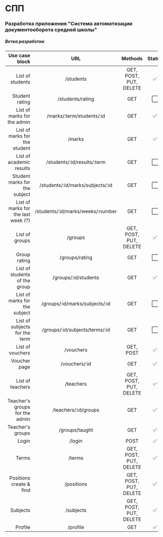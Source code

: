 
 # СПП
 
 ### Разработка приложения "Система автоматизации документооборота средней школы"

 ##### Ветка разработки


|                      Use case block |                URL                |        Methods         |        Status        |
|------------------------------------:|:---------------------------------:|:----------------------:|:--------------------:|
|                    List of students |             /students             | GET, POST, PUT, DELETE |  :white_check_mark:  |
|                      Student rating |         /students/rating          |          GET           | :white_large_square: |
|         List of marks for the admin |     /marks/:term/students/:id     |          GET           |  :white_check_mark:  |
|       List of marks for the student |              /marks               |          GET           |  :white_check_mark:  |
|            List of academic results |    /students/:id/results/:term    |          GET           | :white_large_square: |
|       Student marks for the subject | /students/:id/marks/subjects/:id  |          GET           | :white_large_square: |
| List of marks for the last week (?) | /students/:id/marks/weeks/:number |          GET           | :white_large_square: |
|                      List of groups |              /groups              | GET, POST, PUT, DELETE |  :white_check_mark:  |
|                        Group rating |          /groups/rating           |          GET           | :white_large_square: |
|       List of students of the group |       /groups/:id/students        |          GET           |  :white_check_mark:  |
|       List of marks for the subject |  /groups/:id/marks/subjects/:id   |          GET           | :white_large_square: |
|       List of subjects for the term |  /groups/:id/subjects/terms/:id   |          GET           | :white_large_square: |
|                    List of vouchers |             /vouchers             |       GET, POST        |  :white_check_mark:  |
|                        Voucher page |           /vouchers/:id           |          GET           |  :white_check_mark:  |
|                    List of teachers |             /teachers             | GET, POST, PUT, DELETE |  :white_check_mark:  |
|      Teacher's groups for the admin |       /teachers/:id/groups        |          GET           |  :white_check_mark:  |
|                    Teacher's groups |          /groups/taught           |          GET           |  :white_check_mark:  |
|                               Login |              /login               |          POST          |  :white_check_mark:  |
|                               Terms |              /terms               | GET, POST, PUT, DELETE |  :white_check_mark:  |
|             Positions create & find |            /positions             | GET, POST, PUT, DELETE |  :white_check_mark:  |
|                            Subjects |             /subjects             | GET, POST, PUT, DELETE |  :white_check_mark:  |
|                             Profile |             /profile              |          GET           |  :white_check_mark:  |
